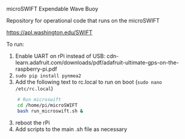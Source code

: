 microSWIFT Expendable Wave Buoy

Repository for operational code that runs on the microSWIFT

https://apl.washington.edu/SWIFT


To run:
  1. Enable UART on rPi instead of USB: cdn-learn.adafruit.com/downloads/pdf/adafruit-ultimate-gps-on-the-raspberry-pi.pdf
  1. `sudo pip install pynmea2`
  2. Add the following text to rc.local to run on boot (`sudo nano /etc/rc.local`)
```bash 
    # Run microswift
    cd /home/pi/microSWIFT
    bash run_microswift.sh &
```
  3. reboot the rPi
  4. Add scripts to the main .sh file as necessary
